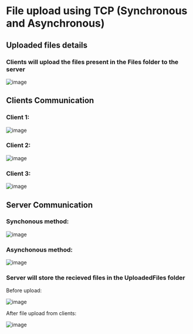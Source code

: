 # File upload using TCP (Synchronous and Asynchronous)

## Uploaded files details
### Clients will upload the files present in the Files folder to the server

![image](https://user-images.githubusercontent.com/73153277/122640504-904aa580-d11d-11eb-8f11-67aebcc0dd7d.png)


## Clients Communication

### Client 1:

![image](https://user-images.githubusercontent.com/73153277/122640715-a2791380-d11e-11eb-988f-0f583527e686.png)

### Client 2:

![image](https://user-images.githubusercontent.com/73153277/122640728-b58be380-d11e-11eb-9088-c0a0f7e388a7.png)

### Client 3:

![image](https://user-images.githubusercontent.com/73153277/122640742-c5a3c300-d11e-11eb-8c2f-51e8d4b2d823.png)


## Server Communication

### Synchonous method:

![image](https://user-images.githubusercontent.com/73153277/122640787-e66c1880-d11e-11eb-95ce-afc9e3550b30.png)

### Asynchonous method:

![image](https://user-images.githubusercontent.com/73153277/122640833-17e4e400-d11f-11eb-83dd-1d31ed18c6f5.png)


### Server will store the recieved files in the UploadedFiles folder
Before upload:

![image](https://user-images.githubusercontent.com/73153277/122640565-dacc2200-d11d-11eb-9bf1-51cc70d69be4.png)

After file upload from clients:

![image](https://user-images.githubusercontent.com/73153277/122640602-17981900-d11e-11eb-9687-81eadd6330c7.png)
